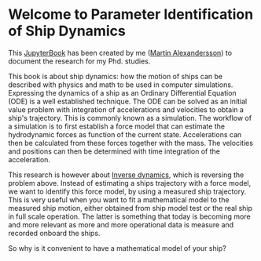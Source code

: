 # Welcome to Parameter Identification of Ship Dynamics

This [JupyterBook](https://jupyterbook.org/) has been created by me ([Martin Alexandersson](https://www.linkedin.com/in/martin-alexandersson-77823312/)) to document the research for my Phd. studies.

This book is about ship dynamics: how the motion of ships can be described with physics and math to be used in computer simulations. Expressing the dynamics of a ship as an Ordinary Differential Equation (ODE) is a well established technique. The ODE can be solved as an initial value problem with integration of accelerations and velocities to obtain a ship's trajectory. This is commonly known as a simulation. The workflow of a simulation is to first establish a force model that can estimate the hydrodynamic forces as function of the current state. Accelerations can then be calculated from these forces together with the mass. The velocities and positions can then be determined with time integration of the acceleration.

This research is however about [Inverse dynamics](https://en.wikipedia.org/wiki/Inverse_dynamics), which is reversing the problem above. Instead of estimating a ships trajectory with a force model, we want to identify this force model, by using a measured ship trajectory. This is very useful when you want to fit a mathematical model to the measured ship motion, either obtained from ship model test or the real ship in full scale operation. The latter is something that today is becoming more and more relevant as more and more operational data is measure and recorded onboard the ships. 

So why is it convenient to have a mathematical model of your ship? 

